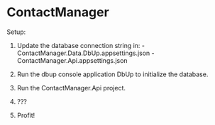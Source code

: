 # ContactManager

Setup:

1. Update the database connection string in:
-ContactManager.Data.DbUp.appsettings.json
-ContactManager.Api.appsettings.json

2. Run the dbup console application DbUp to initialize the database.

3. Run the ContactManager.Api project. 

4. ???

5. Profit!
